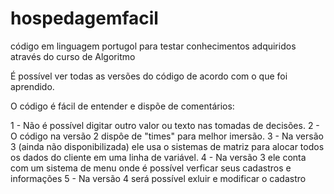 # hospedagemfacil
código em linguagem portugol para testar conhecimentos adquiridos através do curso de Algoritmo 

É possível ver todas as versões do código de acordo com o que foi aprendido.

O código é fácil de entender e dispõe de comentários:

1 - Não é possível digitar outro valor ou texto nas tomadas de decisões.
2 - O código na versão 2 dispôe de "times" para melhor imersão.
3 - Na versão 3 (ainda não disponibilizada) ele usa o sistemas de matriz para alocar todos os dados do cliente em 
uma linha de variável.
4 - Na versão 3 ele conta com um sistema de menu onde é possível verficar seus cadastros e informações
5 - Na versão 4 será possível exluir e modificar o cadastro
